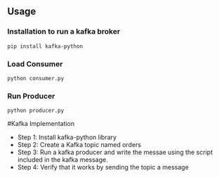 ## Usage
### Installation to run a kafka broker
`pip install kafka-python`
### Load Consumer
`python consumer.py`
### Run Producer
`python producer.py`

#Kafka Implementation
* Step 1: Install kafka-python library
* Step 2: Create a Kafka topic named orders
* Step 3: Run a kafka producer and write the messae using the script included in the kafka message.
* Step 4: Verify that it works by sending the topic a message
